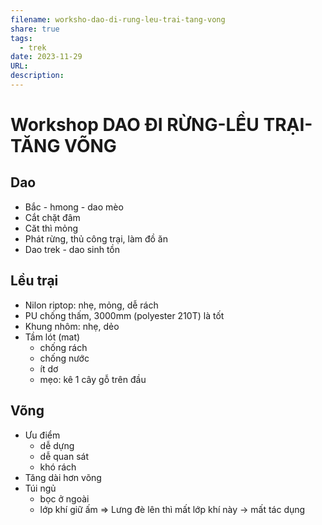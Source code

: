 ```yaml
---
filename: worksho-dao-di-rung-leu-trai-tang-vong
share: true
tags:
  - trek
date: 2023-11-29
URL: 
description: 
---
```


# Workshop DAO ĐI RỪNG-LỀU TRẠI-TĂNG VÕNG
## Dao  
- Bắc - hmong - dao mèo  
- Cắt chặt đâm  
- Căt thì mỏng  
- Phát rừng, thủ công trại, làm đồ ăn  
- Dao trek - dao sinh tồn  
  
  
## Lều trại  
- Nilon riptop: nhẹ, mỏng, dễ rách  
- PU chống thấm, 3000mm (polyester 210T) là tốt  
- Khung nhôm: nhẹ, dẻo  
- Tầm lót (mat)  
	- chống rách  
	- chống nước  
	- ít dơ  
	- mẹo: kê 1 cây gỗ trên đầu  
  
## Võng  
- Ưu điểm
	- dễ dựng  
	- dễ quan sát  
	- khó rách  
- Tăng dài hơn võng  
- Túi ngủ  
	- bọc ở ngoài
	- lớp khí giữ ấm => Lưng đè lên thì mất lớp khí này -> mất tác dụng